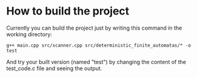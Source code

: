 # How to build the project

Currently you can build the project just by writing this command in the working directory:

    g++ main.cpp src/scanner.cpp src/deterministic_finite_automatas/* -o test

And try your built version (named "test") by changing the content of the test_code.c file and seeing the output.
